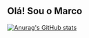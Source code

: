 ## Olá! Sou o Marco

[![Anurag's GitHub stats](https://github-readme-stats.vercel.app/api?Marco163b=anuraghazra)](https://github.com/anuraghazra/github-readme-stats)
